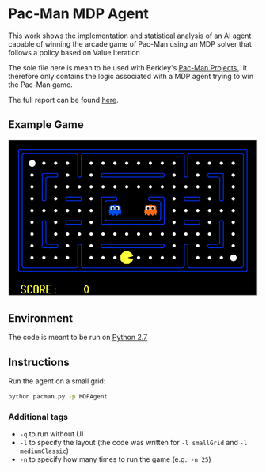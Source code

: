 # Pac-Man MDP Agent
This work shows the implementation and statistical analysis of an AI agent capable of winning the arcade game of Pac-Man using an MDP solver that follows a policy based on Value Iteration

 The sole file here is mean to be used with Berkley's [Pac-Man Projects
](http://ai.berkeley.edu/project_overview.html). It therefore only contains the logic associated with a MDP agent trying to win the Pac-Man game.

The full report can be found [here](docs/report.pdf).

## Example Game

<div align="center">
<img with="60%" src="docs/game.gif">
</div>

## Environment

The code is meant to be run on [Python 2.7](https://www.python.org/download/releases/2.7/)

## Instructions

Run the agent on a small grid:

```zsh
python pacman.py -p MDPAgent
```

### Additional tags

- `-q` to run without UI
- `-l` to specify the layout (the code was written for `-l smallGrid` and `-l mediumClassic`)
- `-n` to specify how many times to run the game (e.g.: `-n 25`)

